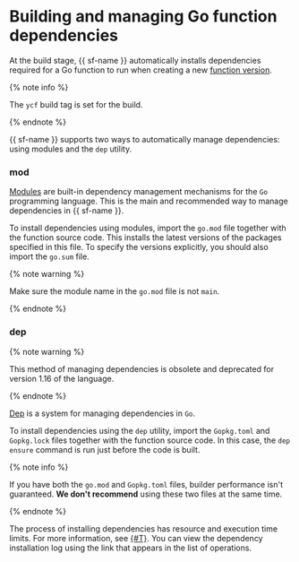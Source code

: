 # Building and managing Go function dependencies

At the build stage, {{ sf-name }} automatically installs dependencies required for a Go function to run when creating a new [function version](../../operations/function/version-manage.md).

{% note info %}

The `ycf` build tag is set for the build.

{% endnote %}

{{ sf-name }} supports two ways to automatically manage dependencies: using modules and the `dep` utility.

### mod

[Modules](https://github.com/golang/go/wiki/Modules) are built-in dependency management mechanisms for the `Go` programming language. This is the main and recommended way to manage dependencies in {{ sf-name }}.

To install dependencies using modules, import the `go.mod` file together with the function source code. This installs the latest versions of the packages specified in this file. To specify the versions explicitly, you should also import the `go.sum` file.

{% note warning %}

Make sure the module name in the `go.mod` file is not `main`.

{% endnote %}

### dep

{% note warning %}

This method of managing dependencies is obsolete and deprecated for version 1.16 of the language.

{% endnote %}

[Dep](https://golang.github.io/dep/docs/introduction.html) is a system for managing dependencies in `Go`.

To install dependencies using the `dep` utility, import the `Gopkg.toml` and `Gopkg.lock` files together with the function source code. In this case, the `dep ensure` command is run just before the code is built.

{% note info %}

If you have both the `go.mod` and `Gopkg.toml` files, builder performance isn't guaranteed. **We don't recommend** using these two files at the same time.

{% endnote %}

The process of installing dependencies has resource and execution time limits. For more information, see [{#T}](../../concepts/limits.md). You can view the dependency installation log using the link that appears in the list of operations.
